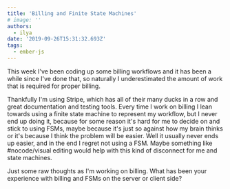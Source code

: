```yaml
---
title: 'Billing and Finite State Machines'
# image: ''
authors:
  - ilya
date: '2019-09-26T15:31:32.693Z'
tags:
  - ember-js
---
```

This week I've been coding up some billing workflows and it has been a while since I've done that, so naturally I underestimated the amount of work that is required for proper billing.

Thankfully I'm using Stripe, which has all of their many ducks in a row and great documentation and testing tools. Every time I work on billing I lean towards using a finite state machine to represent my workflow, but I never end up doing it, because for some reason it's hard for me to decide on and stick to using FSMs, maybe because it's just so against how my brain thinks or it's because I think the problem will be easier. Well it usually never ends up easier, and in the end I regret not using a FSM. Maybe something like #nocode/visual editing would help with this kind of disconnect for me and state machines.

Just some raw thoughts as I'm working on billing. What has been your experience with billing and FSMs on the server or client side?
